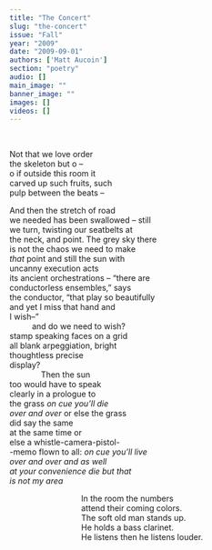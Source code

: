 ```yaml
---
title: "The Concert"
slug: "the-concert"
issue: "Fall"
year: "2009"
date: "2009-09-01"
authors: ['Matt Aucoin']
section: "poetry"
audio: []
main_image: ""
banner_image: ""
images: []
videos: []
---
```

 

Not that we love order  
the skeleton but o –  
o if outside this room it  
carved up such fruits, such  
pulp between the beats –

  
And then the stretch of road  
we needed has been swallowed – still  
we turn, twisting our seatbelts at  
the neck, and point. The grey sky there  
is not the chaos we need to make  
*that* point and still the sun with  
uncanny execution acts  
its ancient orchestrations – “there are  
conductorless ensembles,” says  
the conductor, “that play so beautifully  
and yet I miss that hand and  
I wish–”  
          and do we need to wish?  
stamp speaking faces on a grid  
all blank arpeggiation, bright  
thoughtless precise  
display?  
              Then the sun  
too would have to speak  
clearly in a prologue to  
the grass *on cue you’ll die  
over and over* or else the grass  
did say the same  
at the same time or  
else a whistle-camera-pistol-  
-memo flown to all: *on cue you’ll live  
over and over and as well  
at your convenience die but that  
is not my area*

                                In the room the numbers  
                                attend their coming colors.  
                                The soft old man stands up.  
                                He holds a bass clarinet.  
                                He listens then he listens louder.

